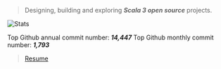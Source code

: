 >Designing, building and exploring ***Scala 3 open source*** projects.

![Stats](https://github-readme-stats.vercel.app/api?username=objektwerks&show_icons=true&hide_border=true)

Top Github annual commit number: ***14,447***
Top Github monthly commit number: ***1,793***

>[Resume](https://github.com/objektwerks/resume)
